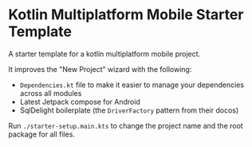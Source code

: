 # Kotlin Multiplatform Mobile Starter Template
A starter template for a kotlin multiplatform mobile project.

It improves the "New Project" wizard with the following:
  
  - `Dependencies.kt` file to make it easier to manage your dependencies across all modules
  - Latest Jetpack compose for Android
  - SqlDelight boilerplate (the `DriverFactory` pattern from their docos)
  
Run `./starter-setup.main.kts` to change the project name and the root package for all files.
